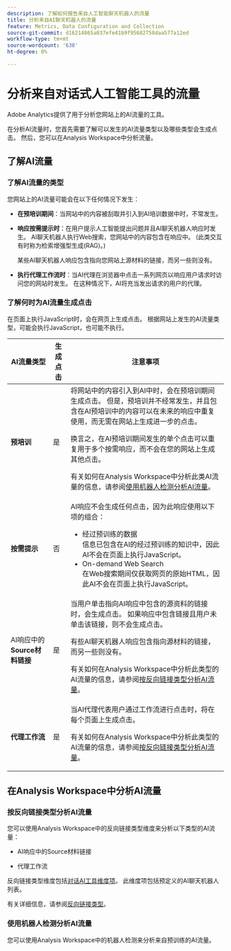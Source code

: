 ```yaml
---
description: 了解如何报告来自人工智能聊天机器人的流量
title: 分析来自AI聊天机器人的流量
feature: Metrics, Data Configuration and Collection
source-git-commit: d16214865a037efe41b9f95682758daa577a12ed
workflow-type: tm+mt
source-wordcount: '638'
ht-degree: 0%

---
```


# 分析来自对话式人工智能工具的流量

Adobe Analytics提供了用于分析您网站上的AI流量的工具。

在分析AI流量时，您首先需要了解可以发生的AI流量类型以及哪些类型会生成点击。 然后，您可以在Analysis Workspace中分析流量。

## 了解AI流量

### 了解AI流量的类型

您网站上的AI流量可能会在以下任何情况下发生：

* **在预培训期间**：当网站中的内容被刮取并引入到AI培训数据中时，不常发生。

* **响应按需提示时**：在用户提示人工智能提出问题并且AI聊天机器人响应时发生。 AI聊天机器人执行Web搜索，您网站中的内容包含在响应中。 (此类交互有时称为检索增强型生成(RAG)。)

  某些AI聊天机器人响应包含指向您网站上源材料的链接，而另一些则没有。

* **执行代理工作流时**：当AI代理在浏览器中点击一系列网页以响应用户请求时访问您的网站时发生。 在这种情况下，AI将充当发出请求的用户的代理。

### 了解何时为AI流量生成点击

在页面上执行JavaScript时，会在网页上生成点击。 根据网站上发生的AI流量类型，可能会执行JavaScript，也可能不执行。

| AI流量类型 | 生成点击 | 注意事项 |
|---------|----------|---------|
| **预培训** | 是 | 将网站中的内容引入到AI中时，会在预培训期间生成点击。 但是，预培训并不经常发生，并且包含在AI预培训中的内容可以在未来的响应中重复使用，而无需在网站上生成进一步的点击。 <p>换言之，在AI预培训期间发生的单个点击可以重复用于多个按需响应，而不会在您的网站上生成其他点击。</p><p>有关如何在Analysis Workspace中分析此类AI流量的信息，请参阅[使用机器人检测分析AI流量](#analyze-ai-traffic-using-bot-detection)。</p> |
| **按需提示** | 否 | AI响应不会生成任何点击，因为此响应使用以下项的组合：<ul><li>经过预训练的数据<br/>信息已包含在AI的经过预训练的知识中，因此AI不会在页面上执行JavaScript。</li><li>On-demand Web Search <br/>在Web搜索期间仅获取网页的原始HTML，因此AI不会在页面上执行JavaScript。</li></ul> |
| AI响应中的&#x200B;**Source材料链接** | 是 | 当用户单击指向AI响应中包含的源资料的链接时，会生成点击。 如果响应中包含链接且用户未单击该链接，则不会生成点击。 <p>有些AI聊天机器人响应包含指向源材料的链接，而另一些则没有。 </p><p>有关如何在Analysis Workspace中分析此类型的AI流量的信息，请参阅[按反向链接类型分析AI流量](#analyze-ai-traffic-by-referrer-type)。</p> |
| **代理工作流** | 是 | 当AI代理代表用户通过工作流进行点击时，将在每个页面上生成点击。 <p>有关如何在Analysis Workspace中分析此类型的AI流量的信息，请参阅[按反向链接类型分析AI流量](#analyze-ai-traffic-by-referrer-type)。</p> |

## 在Analysis Workspace中分析AI流量

### 按反向链接类型分析AI流量

您可以使用Analysis Workspace中的反向链接类型维度来分析以下类型的AI流量：

* AI响应中的Source材料链接

* 代理工作流

反向链接类型维度包括[对话AI工具维度项](/help/components/dimensions/referrer-type.md#conversational-ai-tools)。 此维度项包括预定义的AI聊天机器人列表。

有关详细信息，请参阅[反向链接类型](/help/components/dimensions/referrer-type.md)。

### 使用机器人检测分析AI流量

您可以使用Analysis Workspace中的机器人检测来分析来自预训练的AI流量。


